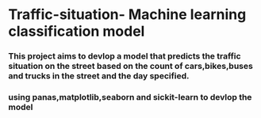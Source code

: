 # Traffic-situation- Machine learning classification model 
### This project aims to devlop a model that predicts the traffic situation on the street based on the count of cars,bikes,buses and trucks in the street and the day specified.
### using panas,matplotlib,seaborn and sickit-learn to devlop the model  
